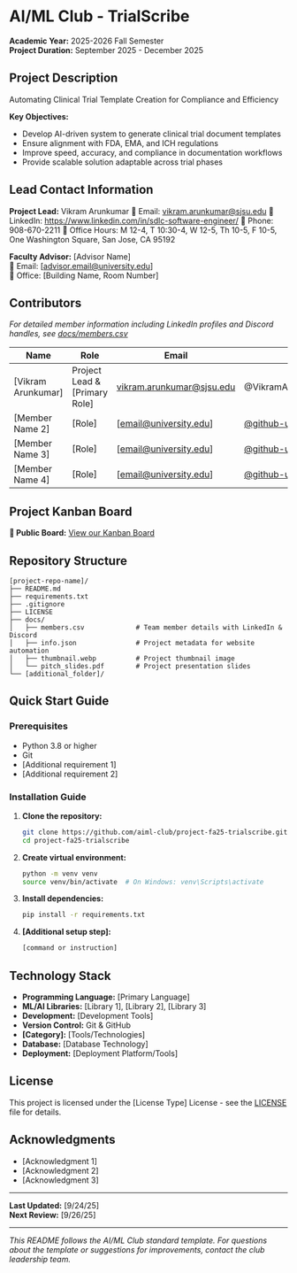 # AI/ML Club - TrialScribe

**Academic Year:** 2025-2026 Fall Semester  
**Project Duration:** September 2025 - December 2025

## Project Description

Automating Clinical Trial Template Creation for Compliance and Efficiency

**Key Objectives:**
- Develop AI-driven system to generate clinical trial document templates
- Ensure alignment with FDA, EMA, and ICH regulations
- Improve speed, accuracy, and compliance in documentation workflows
- Provide scalable solution adaptable across trial phases

## Lead Contact Information

**Project Lead:** Vikram Arunkumar 
📧 Email: vikram.arunkumar@sjsu.edu 
💼 LinkedIn: https://www.linkedin.com/in/sdlc-software-engineer/
📱 Phone: 908-670-2211
🏢 Office Hours: M 12-4, T 10:30-4, W 12-5, Th 10-5, F 10-5, One Washington Square, San Jose, CA 95192

**Faculty Advisor:** [Advisor Name]  
📧 Email: [advisor.email@university.edu]  
🏢 Office: [Building Name, Room Number]

## Contributors

*For detailed member information including LinkedIn profiles and Discord handles, see [docs/members.csv](docs/members.csv)*

| Name | Role | Email | GitHub |
|------|------|-------|--------|
| [Vikram Arunkumar] | Project Lead & [Primary Role] | vikram.arunkumar@sjsu.edu | @VikramArunkumar(https://github.com/VikramArunkumar) |
| [Member Name 2] | [Role] | [email@university.edu] | [@github-username](https://github.com/username) |
| [Member Name 3] | [Role] | [email@university.edu] | [@github-username](https://github.com/username) |
| [Member Name 4] | [Role] | [email@university.edu] | [@github-username](https://github.com/username) |

## Project Kanban Board

**🔗 Public Board:** [View our Kanban Board]((https://github.com/orgs/ai-ml-club-sjsu/projects/7))

## Repository Structure

```
[project-repo-name]/
├── README.md
├── requirements.txt
├── .gitignore
├── LICENSE
├── docs/
│   ├── members.csv             # Team member details with LinkedIn & Discord
│   ├── info.json               # Project metadata for website automation
│   ├── thumbnail.webp          # Project thumbnail image
│   └── pitch_slides.pdf        # Project presentation slides
└── [additional_folder]/
```

## Quick Start Guide

### Prerequisites
- Python 3.8 or higher
- Git
- [Additional requirement 1]
- [Additional requirement 2]

### Installation Guide

1. **Clone the repository:**
   ```bash
   git clone https://github.com/aiml-club/project-fa25-trialscribe.git
   cd project-fa25-trialscribe
   ```

2. **Create virtual environment:**
   ```bash
   python -m venv venv
   source venv/bin/activate  # On Windows: venv\Scripts\activate
   ```

3. **Install dependencies:**
   ```bash
   pip install -r requirements.txt
   ```

4. **[Additional setup step]:**
   ```bash
   [command or instruction]
   ```

## Technology Stack

- **Programming Language:** [Primary Language]
- **ML/AI Libraries:** [Library 1], [Library 2], [Library 3]
- **Development:** [Development Tools]
- **Version Control:** Git & GitHub
- **[Category]:** [Tools/Technologies]
- **Database:** [Database Technology]
- **Deployment:** [Deployment Platform/Tools]

## License

This project is licensed under the [License Type] License - see the [LICENSE](LICENSE) file for details.

## Acknowledgments

- [Acknowledgment 1]
- [Acknowledgment 2]
- [Acknowledgment 3]

---

**Last Updated:** [9/24/25]  
**Next Review:** [9/26/25]

---

*This README follows the AI/ML Club standard template. For questions about the template or suggestions for improvements, contact the club leadership team.*
